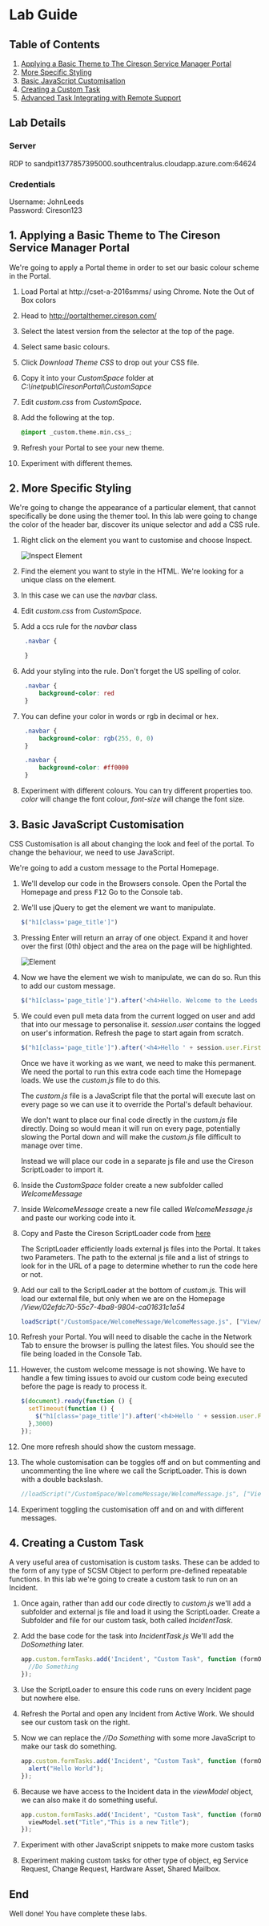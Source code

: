 # Lab Guide

## Table of Contents
1. [ Applying a Basic Theme to The Cireson Service Manager Portal ](#themer)
2. [ More Specific Styling ](#css)
3. [ Basic JavaScript Customisation ](#js)
4. [ Creating a Custom Task ](#task)
5. [ Advanced Task Integrating with Remote Support ](#advancedtask)

## Lab Details

### Server
RDP to sandpit1377857395000.southcentralus.cloudapp.azure.com:64624  

### Credentials
Username: JohnLeeds  
Password: Cireson123  

<a name="themer"></a>
## 1. Applying a Basic Theme to The Cireson Service Manager Portal

We're going to apply a Portal theme in order to set our basic colour scheme in the Portal.

1. Load Portal at http://cset-a-2016smms/ using Chrome. Note the Out of Box colors

1. Head to http://portalthemer.cireson.com/
1. Select the latest version from the selector at the top of the page.
1. Select same basic colours.
1. Click _Download Theme CSS_ to drop out your CSS file.
1. Copy it into your _CustomSpace_ folder at _C:\inetpub\CiresonPortal\CustomSapce_
1. Edit _custom.css_ from _CustomSpace_.
1. Add the following at the top.
   ```css
   @import _custom.theme.min.css_;
   ```
1. Refresh your Portal to see your new theme.
1. Experiment with different themes.

<a name="css"></a>
## 2. More Specific Styling

We're going to change the appearance of a particular element, that cannot specifically be done using the themer tool. In this lab were going to change the color of the header bar, discover its unique selector and add a CSS rule.

1. Right click on the element you want to customise and choose Inspect.

   ![Inspect Element][inspect]

1. Find the element you want to style in the HTML. We're looking for a unique class on the element.
1. In this case we can use the _navbar_ class.
1. Edit _custom.css_ from _CustomSpace_.
1. Add a ccs rule for the _navbar_ class
   ```css
    .navbar {

    }
   ```
1. Add your styling into the rule. Don't forget the US spelling of color.
   ```css
    .navbar {
        background-color: red
    }
   ```
1. You can define your color in words or rgb in decimal or hex.
   ```css
    .navbar {
        background-color: rgb(255, 0, 0)
    }
   ```
   ```css
    .navbar {
        background-color: #ff0000
    }
   ```
1. Experiment with different colours. You can try different properties too. _color_ will change the font colour, _font-size_ will change the font size.
<a name="js"></a>
## 3. Basic JavaScript Customisation

CSS Customisation is all about changing the look and feel of the portal. To change the behaviour, we need to use JavaScript.

We're going to add a custom message to the Portal Homepage.

1. We'll develop our code in the Browsers console. Open the Portal the Homepage and press <kbd>F12</kbd> Go to the Console tab.
1. We'll use jQuery to get the element we want to manipulate.
   ```javascript
   $("h1[class='page_title']")
   ```
1. Pressing <kdb>Enter</kbd> will return an array of one object. Expand it and hover over the first (0th) object and the area on the page will be highlighted.

   ![Element][element]
1. Now we have the element we wish to manipulate, we can do so. Run this to add our custom message.
   ```javascript
   $("h1[class='page_title']").after('<h4>Hello. Welcome to the Leeds Event Portal.</h4>');
   ```
1. We could even pull meta data from the current logged on user and add that into our message to personalise it. _session.user_ contains the logged on user's information. Refresh the page to start again from scratch.
   ```javascript
   $("h1[class='page_title']").after('<h4>Hello ' + session.user.FirstName + '. Welcome to the Leeds Event Portal.</h4>');
   ```
    Once we have it working as we want, we need to make this permanent. We need the portal to run this extra code each time the Homepage loads. We use the _custom.js_ file to do this.

    The _custom.js_ file is a JavaScript file that the portal will execute last on every page so we can use it to override the Portal's default behaviour.

    We don't want to place our final code directly in the _custom.js_ file directly. Doing so would mean it will run on every page, potentially slowing the Portal down and will make the _custom.js_ file difficult to manage over time.

    Instead we will place our code in a separate js file and use the Cireson ScriptLoader to import it.

1. Inside the _CustomSpace_ folder create a new subfolder called _WelcomeMessage_
1. Inside _WelcomeMessage_ create a new file called _WelcomeMessage.js_ and paste our working code into it.
1. Copy and Paste the Cireson ScriptLoader code from [here](./Snippets/ScriptLoader.js)

   The ScriptLoader efficiently loads external js files into the Portal. It takes two Parameters. The path to the external js file and a list of strings to look for in the URL of a page to determine whether to run the code here or not.

1. Add our call to the ScriptLoader at the bottom of _custom.js_. This will load our external file, but only when we are on the Homepage _/View/02efdc70-55c7-4ba8-9804-ca01631c1a54_
   ```javascript
   loadScript("/CustomSpace/WelcomeMessage/WelcomeMessage.js", ["View/02efdc70-55c7-4ba8-9804-ca01631c1a54"]);
   ```
1. Refresh your Portal. You will need to disable the cache in the Network Tab to ensure the browser is pulling the latest files. You should see the file being loaded in the Console Tab.
1. However, the custom welcome message is not showing. We have to handle a few timing issues to avoid our custom code being executed before the page is ready to process it.
   ```javascript
   $(document).ready(function () {
     setTimeout(function () {
       $("h1[class='page_title']").after('<h4>Hello ' + session.user.FirstName + '. Welcome to the Leeds Event Portal.</h4>');
     },3000)
   });
   ```
1. One more refresh should show the custom message.
1. The whole customisation can be toggles off and on but commenting and uncommenting the line where we call the ScriptLoader. This is down with a double backslash.
   ```javascript
   //loadScript("/CustomSpace/WelcomeMessage/WelcomeMessage.js", ["View/02efdc70-55c7-4ba8-9804-ca01631c1a54"]);
   ```
1. Experiment toggling the customisation off and on and with different messages.
<a name="task"></a>
## 4. Creating a Custom Task

A very useful area of customisation is custom tasks. These can be added to the form of any type of SCSM Object to perform pre-defined repeatable functions. In this lab we're going to create a custom task to run on an Incident.

1. Once again, rather than add our code directly to _custom.js_ we'll add a subfolder and external js file and load it using the ScriptLoader. Create a Subfolder and file for our custom task, both called _IncidentTask_.

1. Add the base code for the task into _IncidentTask.js_ We'll add the _DoSomething_ later.
   ```javascript
   app.custom.formTasks.add('Incident', "Custom Task", function (formObj, viewModel) {
     //Do Something
   });
   ```
1. Use the ScriptLoader to ensure this code runs on every Incident page but nowhere else.
1. Refresh the Portal and open any Incident from Active Work. We should see our custom task on the right.
1. Now we can replace the _//Do Something_ with some more JavaScript to make our task do something.
   ```javascript
   app.custom.formTasks.add('Incident', "Custom Task", function (formObj, viewModel) {
     alert("Hello World");
   });
   ```
1. Because we have access to the Incident data in the _viewModel_ object, we can also make it do something useful.
   ```javascript
   app.custom.formTasks.add('Incident', "Custom Task", function (formObj, viewModel) {
     viewModel.set("Title","This is a new Title");
   });
   ```
1. Experiment with other JavaScript snippets to make more custom tasks
1. Experiment making custom tasks for other type of object, eg Service Request, Change Request, Hardware Asset, Shared Mailbox.


## End

Well done! You have complete these labs.

[inspect]: https://github.com/geoffross/Leeds2019/raw/master/Images/Inspect.png "Inspect Element"
[element]: https://github.com/geoffross/Leeds2019/raw/master/Images/Element.png "Element"